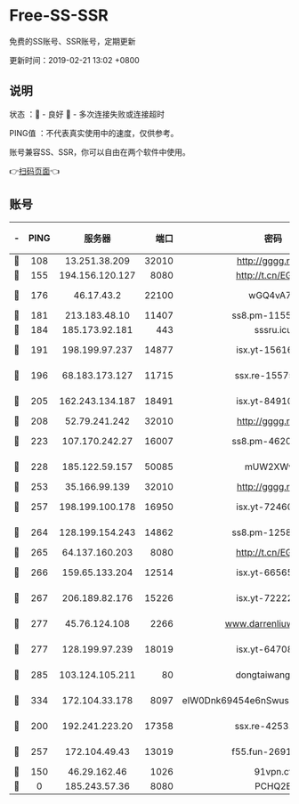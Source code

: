 # Free-SS-SSR

免费的SS账号、SSR账号，定期更新

更新时间：2019-02-21 13:02 +0800

## 说明

状态     ：🙂 - 良好 🙁 - 多次连接失败或连接超时

PING值   ：不代表真实使用中的速度，仅供参考。

账号兼容SS、SSR，你可以自由在两个软件中使用。

👉[扫码页面](https://liesauer.github.io/free-ss-ssr.github.io/)👈

## 账号

|-|PING|服务器|端口|密码|加密方式|区域|
|:----:|:----:|:-----:|-----:|:----:|:----:|:----:|
|🙂|108|13.251.38.209|32010|http://gggg.rocks|chacha20|SG|
|🙂|155|194.156.120.127|8080|http://t.cn/EGJIyrl|rc4-md5|RU|
|🙂|176|46.17.43.2|22100|wGQ4vA7D|aes-256-gcm|RU|
|🙂|181|213.183.48.10|11407|ss8.pm-11550642|rc4-md5|RU|
|🙂|184|185.173.92.181|443|sssru.icu|rc4-md5|RU|
|🙂|191|198.199.97.237|14877|isx.yt-15616961|aes-256-cfb|US|
|🙂|196|68.183.173.127|11715|ssx.re-15575310|aes-256-cfb|US|
|🙂|205|162.243.134.187|18491|isx.yt-84910823|aes-256-cfb|US|
|🙂|208|52.79.241.242|32010|http://gggg.rocks|chacha20|KR|
|🙂|223|107.170.242.27|16007|ss8.pm-46207230|aes-256-cfb|US|
|🙂|228|185.122.59.157|50085|mUW2XWw8|aes-256-cfb|GB|
|🙂|253|35.166.99.139|32010|http://gggg.rocks|chacha20|US|
|🙂|257|198.199.100.178|16950|isx.yt-72460232|aes-256-cfb|US|
|🙂|264|128.199.154.243|14862|ss8.pm-12583893|aes-256-cfb|SG|
|🙂|265|64.137.160.203|8080|http://t.cn/EGJIyrl|rc4-md5|CA|
|🙂|266|159.65.133.204|12514|isx.yt-66565507|aes-256-cfb|SG|
|🙂|267|206.189.82.176|15226|isx.yt-72222677|aes-256-cfb|SG|
|🙂|277|45.76.124.108|2266|www.darrenliuwei.com|aes-256-cfb|AU|
|🙂|277|128.199.97.239|18019|isx.yt-64708187|aes-256-cfb|SG|
|🙂|285|103.124.105.211|80|dongtaiwang.com|aes-256-cfb|US|
|🙂|334|172.104.33.178|8097|eIW0Dnk69454e6nSwuspv9DmS201tQ0D|aes-256-cfb|SG|
|🙂|200|192.241.223.20|17358|ssx.re-42531129|aes-256-cfb|US|
|🙂|257|172.104.49.43|13019|f55.fun-26915398|aes-256-cfb|SG|
|🙁|150|46.29.162.46|1026|91vpn.cf|rc4-md5|RU|
|🙁|0|185.243.57.36|8080|PCHQ2E|rc4-md5|US|
